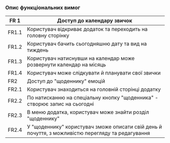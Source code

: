 ### Опис функціональних вимог

| FR 1  | Доступ до календару звичок |
|------ |----------------------------|
| FR1.1 | Користувач відкриває додаток та переходить на головну сторінку |
| FR1.2 | Користувач бачить сьогодняшню дату та вид на тиждень |
| FR1.3 | Користувач натиснувши на календар може розвернути календар на місяць |
| FR1.4 | Користувач може слідкувати й планувати свої звички |
| FR2   | Доступ до "щоденнику" емоцій |
| FR2.1 | Користувач знаходиться на головній сторінці додатку |
| FR2.2 | По натисканню на спеціальну кнопку "щоденника" - створює запис на сьогодні |
| FR2.3 | В меню додатка, користувач може знайти розділ "щоденнику" |
| FR2.4 | У "щоденнику" користувач зможе опиcати свій день й почуття, з можливістю перегляду та редагування |
